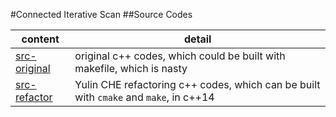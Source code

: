 #Connected Iterative Scan
##Source Codes

content | detail
--- | ---
[src-original](src-original) | original c++ codes, which could be built with makefile, which is nasty
[src-refactor](src-refactor) | Yulin CHE refactoring c++ codes, which can be built with `cmake` and `make`, in c++14